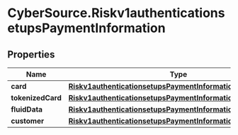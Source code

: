 # CyberSource.Riskv1authenticationsetupsPaymentInformation

## Properties
Name | Type | Description | Notes
------------ | ------------- | ------------- | -------------
**card** | [**Riskv1authenticationsetupsPaymentInformationCard**](Riskv1authenticationsetupsPaymentInformationCard.md) |  | [optional] 
**tokenizedCard** | [**Riskv1authenticationsetupsPaymentInformationTokenizedCard**](Riskv1authenticationsetupsPaymentInformationTokenizedCard.md) |  | [optional] 
**fluidData** | [**Riskv1authenticationsetupsPaymentInformationFluidData**](Riskv1authenticationsetupsPaymentInformationFluidData.md) |  | [optional] 
**customer** | [**Riskv1authenticationsetupsPaymentInformationCustomer**](Riskv1authenticationsetupsPaymentInformationCustomer.md) |  | [optional] 


